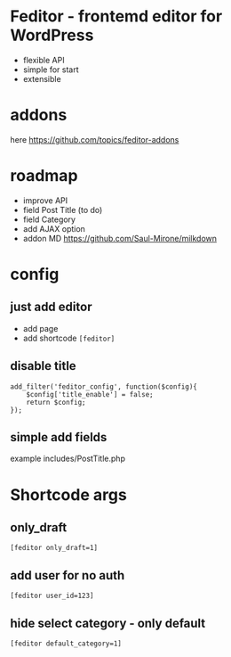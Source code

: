 # Feditor - frontemd editor for WordPress

- flexible API
- simple for start
- extensible

# addons

here https://github.com/topics/feditor-addons

# roadmap
- improve API
- field Post Title (to do)
- field Category
- add AJAX option
- addon MD https://github.com/Saul-Mirone/milkdown


# config

## just add editor
- add page
- add shortcode `[feditor]`

## disable title
```
add_filter('feditor_config', function($config){
    $config['title_enable'] = false;
    return $config;
});
```


## simple add fields

example includes/PostTitle.php

# Shortcode args

## only_draft

`[feditor only_draft=1]`

## add user for no auth

`[feditor user_id=123]`

## hide select category - only default

`[feditor default_category=1]`
